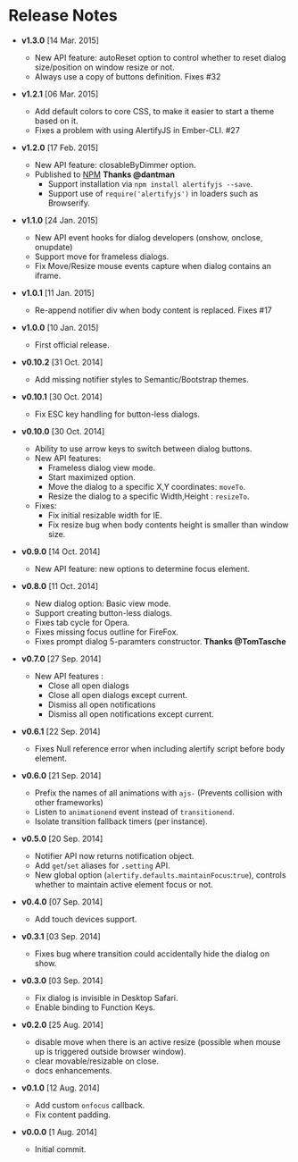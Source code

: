 # Release Notes
* **v1.3.0** [14 Mar. 2015]
  * New API feature: autoReset option to control whether to reset dialog size/position on window resize or not.
  * Always use a copy of buttons definition. Fixes #32

* **v1.2.1** [06 Mar. 2015]
  * Add default colors to core CSS, to make it easier to start a theme based on it.
  * Fixes a problem with using AlertifyJS in Ember-CLI. #27

* **v1.2.0** [17 Feb. 2015]
  * New API feature: closableByDimmer option.
  * Published to [NPM](https://www.npmjs.com/package/alertifyjs) **Thanks @dantman**
    * Support installation via `npm install alertifyjs --save`.
    * Support use of `require('alertifyjs')` in loaders such as Browserify.

* **v1.1.0** [24 Jan. 2015]
  * New API event hooks for dialog developers (onshow, onclose, onupdate)
  * Support move for frameless dialogs.
  * Fix Move/Resize mouse events capture when dialog contains an iframe.

* **v1.0.1** [11 Jan. 2015]
  * Re-append notifier div when body content is replaced. Fixes #17

* **v1.0.0** [10 Jan. 2015]
  * First official release.

* **v0.10.2** [31 Oct. 2014]
  * Add missing notifier styles to Semantic/Bootstrap themes.

* **v0.10.1** [30 Oct. 2014]
  * Fix ESC key handling for button-less dialogs.

* **v0.10.0** [30 Oct. 2014]
  * Ability to use arrow keys to switch between dialog buttons.
  * New API features:
    * Frameless dialog view mode.
    * Start maximized option.
    * Move the dialog to a specific X,Y coordinates: `moveTo`.
    * Resize the dialog to a specific Width,Height : `resizeTo`.
  * Fixes:
    * Fix initial resizable width for IE.
    * Fix resize bug when body contents height is smaller than window size.

* **v0.9.0** [14 Oct. 2014]
  * New API feature: new options to determine focus element.

* **v0.8.0** [11 Oct. 2014]
  * New dialog option: Basic view mode.
  * Support creating button-less dialogs.
  * Fixes tab cycle for Opera.
  * Fixes missing focus outline for FireFox.
  * Fixes prompt dialog 5-paramters constructor. **Thanks @TomTasche**

* **v0.7.0** [27 Sep. 2014]
  * New API features :
	* Close all open dialogs
	* Close all open dialogs except current.
	* Dismiss all open notifications
	* Dismiss all open notifications except current.

* **v0.6.1** [22 Sep. 2014]
  * Fixes Null reference error when including alertify script before body element.

* **v0.6.0** [21 Sep. 2014]
  * Prefix the names of all animations with `ajs-` (Prevents collision with other frameworks)
  * Listen to `animationend` event instead of `transitionend`.
  * Isolate transition fallback timers (per instance).

* **v0.5.0** [20 Sep. 2014]
  * Notifier API now returns notification object.
  * Add `get`/`set` aliases for `.setting` API.
  * New global option (`alertify.defaults.maintainFocus`:`true`), controls whether to maintain active element focus or not.

* **v0.4.0** [07 Sep. 2014]
  * Add touch devices support.

* **v0.3.1** [03 Sep. 2014]
  * Fixes bug where transition could accidentally hide the dialog on show.

* **v0.3.0** [03 Sep. 2014]
  * Fix dialog is invisible in Desktop Safari.
  * Enable binding to Function Keys.

* **v0.2.0** [25 Aug. 2014]
  * disable move when there is an active resize (possible when mouse up is triggered outside browser window).
  * clear movable/resizable on close.
  * docs enhancements.

* **v0.1.0** [12 Aug. 2014]
  * Add custom `onfocus` callback.
  * Fix content padding.  

* **v0.0.0** [1 Aug. 2014]
  * Initial commit.
